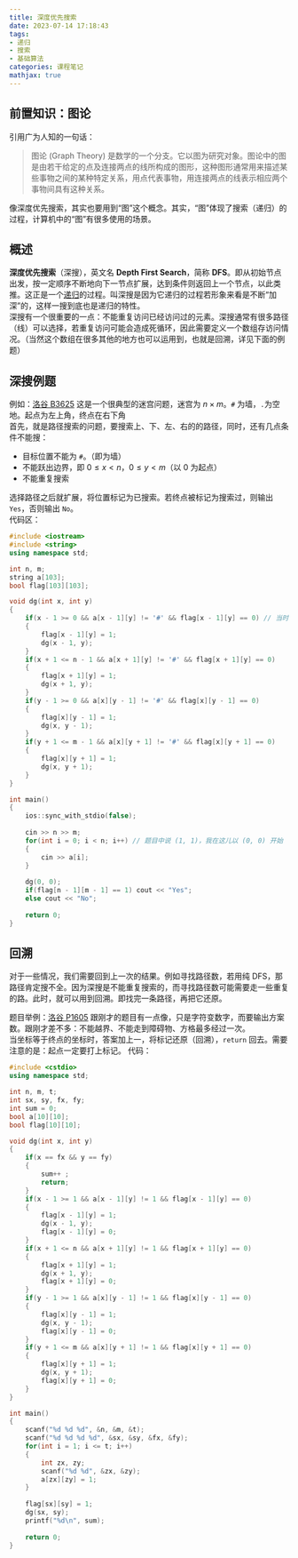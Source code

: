 ```yaml
---
title: 深度优先搜索
date: 2023-07-14 17:18:43
tags: 
- 递归
- 搜索
- 基础算法
categories: 课程笔记
mathjax: true
---
```


## 前置知识：图论
引用广为人知的一句话：
> 图论 \(Graph Theory\) 是数学的一个分支。它以图为研究对象。图论中的图是由若干给定的点及连接两点的线所构成的图形，这种图形通常用来描述某些事物之间的某种特定关系，用点代表事物，用连接两点的线表示相应两个事物间具有这种关系。

像深度优先搜索，其实也要用到“图”这个概念。其实，“图”体现了搜索（递归）的过程，计算机中的“图”有很多使用的场景。

## 概述
**深度优先搜索**（深搜），英文名 **Depth First Search**，简称 **DFS**。即从初始节点出发，按一定顺序不断地向下一节点扩展，达到条件则返回上一个节点，以此类推。这正是一个[递归](/posts/recursion)的过程。叫深搜是因为它递归的过程若形象来看是不断“加深”的，这样一搜到底也是递归的特性。<!--more-->  
深搜有一个很重要的一点：不能重复访问已经访问过的元素。深搜通常有很多路径（线）可以选择，若重复访问可能会造成死循环，因此需要定义一个数组存访问情况。（当然这个数组在很多其他的地方也可以运用到，也就是回溯，详见下面的例题）

## 深搜例题
例如：[洛谷 B3625](https://www.luogu.com.cn/problem/B3625) 这是一个很典型的迷宫问题，迷宫为 $n \times m$。`#` 为墙，`.`为空地。起点为左上角，终点在右下角  
首先，就是路径搜索的问题，要搜索上、下、左、右的的路径，同时，还有几点条件不能搜：
- 目标位置不能为 `#`。（即为墙）
- 不能跃出边界，即 $0 \le x < n$，$0 \le y < m$（以 $0$ 为起点）
- 不能重复搜索

选择路径之后就扩展，将位置标记为已搜索。若终点被标记为搜索过，则输出 `Yes`，否则输出 `No`。  
代码区：
```cpp
#include <iostream>
#include <string>
using namespace std;

int n, m;
string a[103];
bool flag[103][103];

void dg(int x, int y)
{
    if(x - 1 >= 0 && a[x - 1][y] != '#' && flag[x - 1][y] == 0) // 当时没想到打表，老师也没说，就写屎山了
    {
        flag[x - 1][y] = 1;
        dg(x - 1, y);
    }
    if(x + 1 <= n - 1 && a[x + 1][y] != '#' && flag[x + 1][y] == 0)
    {
        flag[x + 1][y] = 1;
        dg(x + 1, y);
    }
    if(y - 1 >= 0 && a[x][y - 1] != '#' && flag[x][y - 1] == 0)
    {
        flag[x][y - 1] = 1;
        dg(x, y - 1);
    }
    if(y + 1 <= m - 1 && a[x][y + 1] != '#' && flag[x][y + 1] == 0)
    {
        flag[x][y + 1] = 1;
        dg(x, y + 1);
    }
}

int main()
{
    ios::sync_with_stdio(false);
    
    cin >> n >> m;
    for(int i = 0; i < n; i++) // 题目中说 (1, 1)，我在这儿以 (0, 0) 开始
    {
        cin >> a[i];
    }
    
    dg(0, 0);
    if(flag[n - 1][m - 1] == 1) cout << "Yes";
    else cout << "No";
    
    return 0;
}
```

## 回溯
对于一些情况，我们需要回到上一次的结果。例如寻找路径数，若用纯 DFS，那路径肯定搜不全。因为深搜是不能重复搜索的，而寻找路径数可能需要走一些重复的路。此时，就可以用到回溯。即找完一条路径，再把它还原。

题目举例：[洛谷 P1605](https://www.luogu.com.cn/problem/P1605) 跟刚才的题目有一点像，只是字符变数字，而要输出方案数。跟刚才差不多：不能越界、不能走到障碍物、方格最多经过一次。  
当坐标等于终点的坐标时，答案加上一，将标记还原（回溯），`return` 回去。需要注意的是：起点一定要打上标记。
代码：
```cpp
#include <cstdio>
using namespace std;

int n, m, t;
int sx, sy, fx, fy;
int sum = 0;
bool a[10][10];
bool flag[10][10];

void dg(int x, int y)
{
    if(x == fx && y == fy)
    {
        sum++ ;
        return;
    }
    if(x - 1 >= 1 && a[x - 1][y] != 1 && flag[x - 1][y] == 0)
    {
        flag[x - 1][y] = 1;
        dg(x - 1, y);
        flag[x - 1][y] = 0;
    }
    if(x + 1 <= n && a[x + 1][y] != 1 && flag[x + 1][y] == 0)
    {
        flag[x + 1][y] = 1;
        dg(x + 1, y);
        flag[x + 1][y] = 0;
    }
    if(y - 1 >= 1 && a[x][y - 1] != 1 && flag[x][y - 1] == 0)
    {
        flag[x][y - 1] = 1;
        dg(x, y - 1);
        flag[x][y - 1] = 0;
    }
    if(y + 1 <= m && a[x][y + 1] != 1 && flag[x][y + 1] == 0)
    {
        flag[x][y + 1] = 1;
        dg(x, y + 1);
        flag[x][y + 1] = 0;
    }
}

int main()
{
    scanf("%d %d %d", &n, &m, &t);
    scanf("%d %d %d %d", &sx, &sy, &fx, &fy);
    for(int i = 1; i <= t; i++)
    {
        int zx, zy;
        scanf("%d %d", &zx, &zy);
        a[zx][zy] = 1;
    }
    
    flag[sx][sy] = 1;
    dg(sx, sy);
    printf("%d\n", sum);
    
    return 0;
}
```